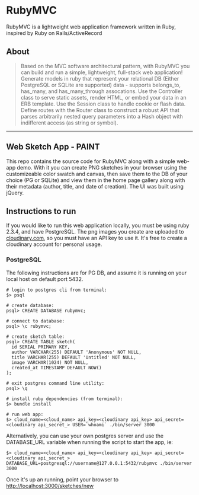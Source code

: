 # RubyMVC

RubyMVC is a lightweight web application framework written in Ruby, inspired by
Ruby on Rails/ActiveRecord

## About

> Based on the MVC software architectural pattern, with RubyMVC you can build
> and run a simple, lightweight, full-stack web application!  Generate models in
> ruby that represent your relational DB (Either PostgreSQL or SQLite are
> supported) data - supports belongs_to, has_many, and has_many_through
> assocations. Use the Controller class to serve static assets, render HTML, or
> embed your data in an ERB template. Use the Session class to handle cookie or
> flash data. Define routes with the Router class to construct a robust API that
> parses arbitrarily nested query parameters into a Hash object with indifferent
> access (as string or symbol).

---

## Web Sketch App - PAINT

This repo contains the source code for RubyMVC along with a simple web-app demo.
With it you can create PNG sketches in your browser using the customizeable
color swatch and canvas, then save them to the DB of your choice (PG or SQLite)
and view them in the home page gallery along with their metadata (author, title,
and date of creation). The UI was built using jQuery.

## Instructions to run

If you would like to run this web application locally, you must be using ruby
2.3.4, and have PostgreSQL. The png images you create are uploaded to
[cloudinary.com](https://cloudinary.com), so you must have an API key to use it.
It's free to create a cloudinary account for personal usage.

### PostgreSQL

The following instructions are for PG DB, and assume it is running on your local
host on default port 5432.

```cli
# login to postgres cli from terminal:
$> psql

# create database:
psql> CREATE DATABASE rubymvc;

# connect to database:
psql> \c rubymvc;

# create sketch table:
psql> CREATE TABLE sketch(
  id SERIAL PRIMARY KEY,
  author VARCHAR(255) DEFAULT 'Anonymous' NOT NULL,
  title VARCHAR(255) DEFAULT 'Untitled' NOT NULL,
  image VARCHAR(1024) NOT NULL,
  created_at TIMESTAMP DEFAULT NOW()
);

# exit postgres command line utility:
psql> \q

# install ruby dependencies (from terminal):
$> bundle install

# run web app:
$> cloud_name=<cloud_name> api_key=<cloudinary api_key> api_secret=<cloudinary api_secret_> USER=`whoami` ./bin/server 3000
```

Alternatively, you can use your own postgres server and use the DATABASE_URL
variable when running the script to start the app, ie:

```cli
$> cloud_name=<cloud_name> api_key=<cloudinary api_key> api_secret=<cloudinary api_secret_> DATABASE_URL=postgresql://username@127.0.0.1:5432/rubymvc ./bin/server 3000
```

Once it's up an running, point your browser to
[http://localhost:3000/sketches/new](http://localhost:3000/sketches/new)
